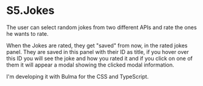 # S5.Jokes
The user can select random jokes from two different APIs and rate the ones he wants to rate.

When the Jokes are rated, they get "saved" from now, in the rated jokes panel. They are saved in 
this panel with their ID as title, if you hover over this ID you will see the joke and how you rated it 
and if you click on one of them it will appear a modal showing the clicked modal information.

I'm developing it with Bulma for the CSS and TypeScript.

